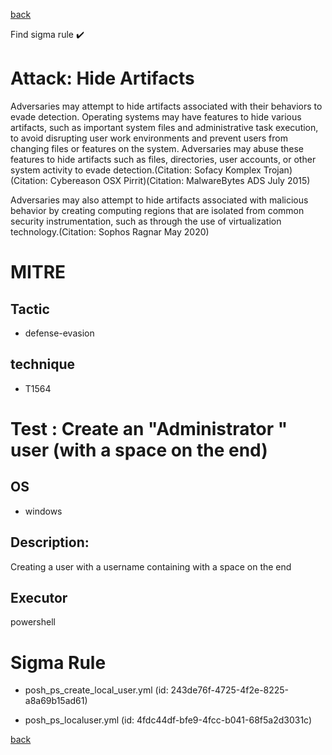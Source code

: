 
[back](../index.md)

Find sigma rule :heavy_check_mark: 

# Attack: Hide Artifacts 

Adversaries may attempt to hide artifacts associated with their behaviors to evade detection. Operating systems may have features to hide various artifacts, such as important system files and administrative task execution, to avoid disrupting user work environments and prevent users from changing files or features on the system. Adversaries may abuse these features to hide artifacts such as files, directories, user accounts, or other system activity to evade detection.(Citation: Sofacy Komplex Trojan)(Citation: Cybereason OSX Pirrit)(Citation: MalwareBytes ADS July 2015)

Adversaries may also attempt to hide artifacts associated with malicious behavior by creating computing regions that are isolated from common security instrumentation, such as through the use of virtualization technology.(Citation: Sophos Ragnar May 2020)

# MITRE
## Tactic
  - defense-evasion


## technique
  - T1564


# Test : Create an "Administrator " user (with a space on the end)
## OS
  - windows


## Description:
Creating a user with a username containing with a space on the end

## Executor
powershell

# Sigma Rule
 - posh_ps_create_local_user.yml (id: 243de76f-4725-4f2e-8225-a8a69b15ad61)

 - posh_ps_localuser.yml (id: 4fdc44df-bfe9-4fcc-b041-68f5a2d3031c)



[back](../index.md)
